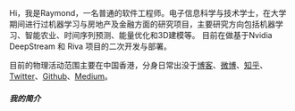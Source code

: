 Hi，我是Raymond，一名普通的软件工程师。电子信息科学与技术学士，在大学期间进行过机器学习与房地产及金融方面的研究项目，主要研究方向包括机器学习、智能农业、时间序列预测、能量优化和3D建模等。 目前在做基于Nvidia DeepStream 和 Riva 项目的二次开发与部署。


目前的物理活动范围主要在中国香港，分身日常出没于[博客](https://huangxuan.me)、[微博](https://weibo.com/huxpro)、[知乎](https://www.zhihu.com/people/huxpro/pins/posts)、[Twitter](https://twitter.com/Huxpro/)、[Github](https://github.com/huxpro)、[Medium](https://medium.com/@Huxpro)。


##### 我的简介


